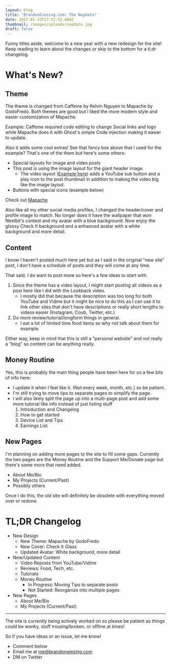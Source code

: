 ```yaml
---
layout: blog
title: 'BrandonGiesing.com: The Nepdate!'
date: 2017-01-23T17:52:52.000Z
thumbnail: /images/uploads/nepdate.jpg
draft: false
---
```


Funny titles aside, welcome to a new year with a new redesign for the site! Keep
reading to learn about the changes or skip to the bottom for a tl;dr changelog.

# What's New?
## Theme
The theme is changed from Caffeine by Kelvin Nguyen to Mapache by GodoFredo.
Both themes are good but I liked the more modern style and easier customization
of Mapache.

Example: Caffeine required code editing to change Social links and logo while
Mapache does it with Ghost's simple Code injection making it easier to update.

Also it adds some cool extras! See that fancy box above that I used for the
example? That's one of the them but here's some others:

* Special layouts for image and video posts
* This post is using the image layout for the giant header image.
    * The video layout ([Example here](http://brandongiesing.com/cosicast-2016-lookback)) adds a YouTube sub button and a play icon to the post thumbnail in addition to making the video big like the image layout.
 * Buttons with special icons (example below)

Check out [Mapache](https://github.com/godofredoninja/Mapache)

Also like all my other social media profiles, I changed the header/cover and
profile image to match. No longer does it have the wallpaper that won Nextbit's
contest and my avatar with a blue background. Now enjoy the glossy Check It
background and a enhanced avatar with a white background and more detail.

## Content
I know I haven't posted much here yet but as I said in the original "new site"
post, I don't have a schedule of posts and they will come at any time.

That said, I do want to post more so here's a few ideas to start with.

 1. Since the theme has a video layout, I might start posting all videos as a
    post here like I did with the Lookback video.
    * I mostly did that because the description was too long for both YouTube and
   Vidme but it might be nice to do this as I can use it to link other sites
   that don't have descriptions or really short lengths to videos easier
   (Instagram, Coub, Twitter, etc.)
 2. Do more review/tutorial/longform things in general.
    * I eat a lot of limited time food items so why not talk about them for
   example.

Either way, keep in mind that this is still a "personal website" and not really
a "blog" so content can be anything really.

## Money Routine
Yes, this is probably the main thing people have been here for so a few bits of
info here:

 * I update it when I feel like it. (Not every week, month, etc.) so be patient.
 * I'm still trying to move tips to separate pages to simplify the page.
 * I will also likely split the page up into a multi-page post and add some more
   tutorial like info instead of just listing stuff
    1. Introduction and
       Changelog
    2. How to get started
    3. Device List and Tips
    4. Earnings List

## New Pages
I'm planning on adding more pages to the site to fill some gaps. Currently the
two pages are the Money Routine and the Support Me/Donate page but there's some
more that need added.

 * About Me/Bio
 * My Projects (Current/Past)
 * Possibly others

Once I do this, the old site will definitely be obsolete with everything moved
over or redone.

# TL;DR Changelog

 * New Design
     * New Theme: Mapache by GodoFredo
     * New Cover: Check It Glass
     * Updated Avatar: White background, more detail
 * New/Updated Content
     * Video Reposts from YouTube/Vidme
     * Reviews: Food, Tech, etc.
     * Tutorials
     * Money Routine
        * In Progress: Moving Tips to separate posts
        * Not Started: Reorganize into multiple pages
 * New Pages
    * About Me/Bio
    * My Projects (Current/Past)

--------------------------------------------------------------------------------

The site is currently being actively worked on so please be patient as things
could be wonky, stuff missing/broken, or offline at times!

So if you have ideas or an issue, let me know!

 * Comment below
 * Email me at me@brandongiesing.com
 * DM on Twitter

